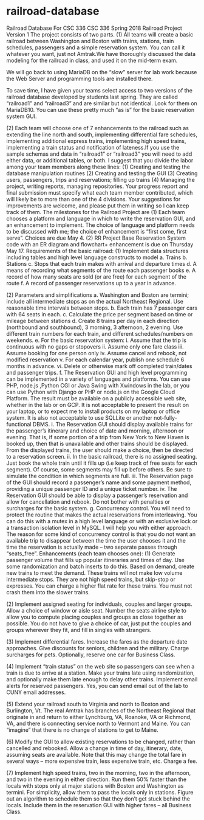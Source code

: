 # railroad-database
Railroad Database For CSC 336
CSC 336 Spring 2018 Railroad Project Version 1
The project consists of two parts.
(1)	All teams will create a basic railroad between Washington and Boston with trains, stations, train schedules, passengers and a simple reservation system. You can call it whatever you want, just not Amtrak.We have thoroughly discussed the data modeling for the railroad in class, and used it on the mid-term exam.

We will go back to using MariaDB on the “slow” server for lab work because the Web Server and programming tools are installed there.

To save time, I have given your teams select access to two versions of the railroad database developed by students last spring. They are called “railroad1” and “railroad3” and are similar but not identical.  Look for them on MariaDB10.  You can use these pretty much “as is” for the basic reservation system GUI.

(2)	Each team will choose one of 7 enhancements to the railroad such as extending the line north and south, implementing differential fare schedules, implementing additional express trains, implementing high speed trains, implementing a train status and notification of lateness.If you use the sample schemas and data in “railroad1” or “railroad3” you will need to add either data, or additional tables, or both.
I suggest that you divide the labor among your team members along these lines:
(1)	Creating and testing the database manipulation routines
(2)	Creating and testing the GUI
(3)	Creating users, passengers, trips and reservations; filling up trains
(4)	Managing the project, writing reports, managing repositories.
Your progress report and final submission must specify what each team member contributed, which will likely be to more than one of the 4 divisions.
Your suggestions for improvements are welcome, and please put them in writing so I can keep track of them.
The milestones for the Railroad Project are
(1)	Each team chooses a platform and language in which to write the reservation GUI, and an enhancement to implement. The choice of language and platform needs to be discussed with me; the choice of enhancement is “first come, first serve”.  Choices are due May 4.
(2)	RR Project Base Reservation System code with an ER diagram and flowchart+ enhancement is due on Thursday May 17.
Requirements of the basic railroad:
(1)	Implement data structures including tables and high level language constructs to model
a.	Trains
b.	Stations
c.	Stops that each train makes with arrival and departure times
d.	A means of recording what segments of the route each passenger books
e.	A record of how many seats are sold (or are free) for each segment of the route
f.	A record of passenger reservations up to a year in advance.

(2)	Parameters and simplifications
a.	Washington and Boston are termini; include all intermediate stops as on the actual Northeast Regional. Use reasonable time intervals between stops.
b.	Each train has 7 passenger cars with 64 seats in each.
c.	Calculate the price per segment based on time or mileage between stations
d.	Create 8 trains per day in each direction (northbound and southbound), 3 morning, 3 afternoon, 2 evening.  Use different train numbers for each train, and different schedules/numbers on weekends.
e.	For the basic reservation system:
i.	Assume that the trip is continuous with no gaps or stopovers
ii.	Assume only one fare class
iii.	Assume booking for one person only
iv.	Assume cancel and rebook, not modified reservation
v.	For each calendar year, publish one schedule 6 months in advance. 
vi.	Delete or otherwise mark off completed train/dates and passenger trips.
f.	The Reservation GUI and high level programming can be implemented in a variety of languages and platforms.  You can use PHP, node.js ,Python CGI or Java Swing with Xwindows in the lab, or you can use Python with Django or PHP or node.js on the Google Cloud Platform.  The result must be available on a publicly accessible web site, whether in the lab or on GCP.  It is not acceptable to present the result on your laptop, or to expect me to install products on my laptop or office system.  It is also not acceptable to use SQLLite or another not-fully-functional DBMS.
i.	The Reservation GUI should display available trains for the passenger’s itinerary and choice of date and morning, afternoon or evening.  That is, if some portion of a trip from New York to New Haven is booked up, then that is unavailable and other trains should be displayed. From the displayed trains, the user should make a choice, then be directed to a reservation screen. 
ii.	In the basic railroad, there is no assigned seating. Just book the whole train until it fills up (i.e keep track of free seats for each segment). Of course, some segments may fill up before others. Be sure to simulate the condition in which segments are full.
iii.	The Reservation page of the GUI should record a passenger’s name and some payment method, providing a unique passenger ID and a unique ticket number. 
iv.	The Reservation GUI should be able to display a passenger’s reservation and allow for cancellation and rebook. Do not bother with penalties or surcharges for the basic system.
g.	Concurrency control.  You will need to protect the routine that makes the actual reservations from interleaving.  You can do this with a mutex in a high level language or with an exclusive lock or a transaction isolation level in MySQL. I will help you with either approach. The reason for some kind of concurrency control is that you do not want an available trip to disappear between the time the user chooses it and the time the reservation is actually made – two separate passes through “seats_free”. 
Enhancements (each team chooses one):
(1)	 Generate passenger volume that fills up popular itineraries and times of day. Use some randomization and batch inserts to do this.  Based on demand, create new trains to meet the demand.  These trains will not make low volume intermediate stops.  They are not high speed trains, but skip-stop or expresses.  You can charge a higher flat rate for these trains.  You must not crash them into the slower trains.

(2)	Implement assigned seating for individuals, couples and larger groups. Allow a choice of window or aisle seat.  Number the seats airline style to allow you to compute placing couples and groups as close together as possible.  You do not have to give a choice of car, just put the couples and groups wherever they fit, and fill in singles with strangers.

(3)	Implement differential fares. Increase the fares as the departure date approaches.  Give discounts for seniors, children and the military. Charge surcharges for pets.   Optionally, reserve one car for Business Class.

(4)	Implement “train status” on the web site so passengers can see when a train is due to arrive at a station.  Make your trains late using randomization, and optionally make them late enough to delay other trains.  Implement email alerts for reserved passengers.  Yes, you can send email out of the lab to CUNY email addresses.

(5)	Extend your railroad south to Virginia and north to Boston and Burlington, Vt.  The real Amtrak has branches of the Northeast Regional that originate in and return to either Lynchburg, VA, Roanoke, VA or Richmond, VA, and there is connecting service north to Vermont and Maine. You can “imagine” that there is no change of stations to get to Maine.  

(6)	Modify the GUI to allow existing reservations to be changed, rather than cancelled and rebooked.  Allow a change in time of day, itinerary, date, assuming seats are available. Note that this may change the total fare in several ways – more expensive train, less expensive train, etc. Charge a fee.

(7)	Implement high speed trains, two in the morning, two in the afternoon, and two in the evening in either direction. Run them 50% faster than the locals with stops only at major stations with Boston and Washington as termini. For simplicity, allow them to pass the locals only in stations.  Figure out an algorithm to schedule them so that they don’t get stuck behind the locals.  Include them in the reservation GUI with higher fares – all Business Class.

